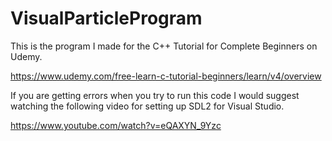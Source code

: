 # VisualParticleProgram

This is the program I made for the C++ Tutorial for Complete Beginners on Udemy.

https://www.udemy.com/free-learn-c-tutorial-beginners/learn/v4/overview


If you are getting errors when you try to run this code I would suggest watching the following video for setting up SDL2 for Visual Studio.

https://www.youtube.com/watch?v=eQAXYN_9Yzc
